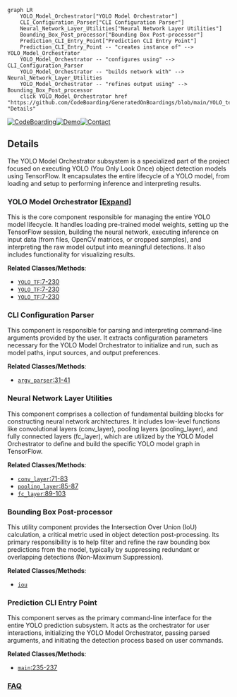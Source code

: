 ```mermaid
graph LR
    YOLO_Model_Orchestrator["YOLO Model Orchestrator"]
    CLI_Configuration_Parser["CLI Configuration Parser"]
    Neural_Network_Layer_Utilities["Neural Network Layer Utilities"]
    Bounding_Box_Post_processor["Bounding Box Post-processor"]
    Prediction_CLI_Entry_Point["Prediction CLI Entry Point"]
    Prediction_CLI_Entry_Point -- "creates instance of" --> YOLO_Model_Orchestrator
    YOLO_Model_Orchestrator -- "configures using" --> CLI_Configuration_Parser
    YOLO_Model_Orchestrator -- "builds network with" --> Neural_Network_Layer_Utilities
    YOLO_Model_Orchestrator -- "refines output using" --> Bounding_Box_Post_processor
    click YOLO_Model_Orchestrator href "https://github.com/CodeBoarding/GeneratedOnBoardings/blob/main/YOLO_tensorflow/YOLO_Model_Orchestrator.md" "Details"
```

[![CodeBoarding](https://img.shields.io/badge/Generated%20by-CodeBoarding-9cf?style=flat-square)](https://github.com/CodeBoarding/GeneratedOnBoardings)[![Demo](https://img.shields.io/badge/Try%20our-Demo-blue?style=flat-square)](https://www.codeboarding.org/demo)[![Contact](https://img.shields.io/badge/Contact%20us%20-%20contact@codeboarding.org-lightgrey?style=flat-square)](mailto:contact@codeboarding.org)

## Details

The YOLO Model Orchestrator subsystem is a specialized part of the project focused on executing YOLO (You Only Look Once) object detection models using TensorFlow. It encapsulates the entire lifecycle of a YOLO model, from loading and setup to performing inference and interpreting results.

### YOLO Model Orchestrator [[Expand]](./YOLO_Model_Orchestrator.md)
This is the core component responsible for managing the entire YOLO model lifecycle. It handles loading pre-trained model weights, setting up the TensorFlow session, building the neural network, executing inference on input data (from files, OpenCV matrices, or cropped samples), and interpreting the raw model output into meaningful detections. It also includes functionality for visualizing results.


**Related Classes/Methods**:

- <a href="https://github.com/gliese581gg/YOLO_tensorflow/blob/master/YOLO_face_tf.py#L7-L230" target="_blank" rel="noopener noreferrer">`YOLO_TF`:7-230</a>
- <a href="https://github.com/gliese581gg/YOLO_tensorflow/blob/master/YOLO_face_tf.py#L7-L230" target="_blank" rel="noopener noreferrer">`YOLO_TF`:7-230</a>
- <a href="https://github.com/gliese581gg/YOLO_tensorflow/blob/master/YOLO_face_tf.py#L7-L230" target="_blank" rel="noopener noreferrer">`YOLO_TF`:7-230</a>


### CLI Configuration Parser
This component is responsible for parsing and interpreting command-line arguments provided by the user. It extracts configuration parameters necessary for the YOLO Model Orchestrator to initialize and run, such as model paths, input sources, and output preferences.


**Related Classes/Methods**:

- <a href="https://github.com/gliese581gg/YOLO_tensorflow/blob/master/YOLO_face_tf.py#L31-L41" target="_blank" rel="noopener noreferrer">`argv_parser`:31-41</a>


### Neural Network Layer Utilities
This component comprises a collection of fundamental building blocks for constructing neural network architectures. It includes low-level functions like convolutional layers (conv_layer), pooling layers (pooling_layer), and fully connected layers (fc_layer), which are utilized by the YOLO Model Orchestrator to define and build the specific YOLO model graph in TensorFlow.


**Related Classes/Methods**:

- <a href="https://github.com/gliese581gg/YOLO_tensorflow/blob/master/YOLO_face_tf.py#L71-L83" target="_blank" rel="noopener noreferrer">`conv_layer`:71-83</a>
- <a href="https://github.com/gliese581gg/YOLO_tensorflow/blob/master/YOLO_face_tf.py#L85-L87" target="_blank" rel="noopener noreferrer">`pooling_layer`:85-87</a>
- <a href="https://github.com/gliese581gg/YOLO_tensorflow/blob/master/YOLO_face_tf.py#L89-L103" target="_blank" rel="noopener noreferrer">`fc_layer`:89-103</a>


### Bounding Box Post-processor
This utility component provides the Intersection Over Union (IoU) calculation, a critical metric used in object detection post-processing. Its primary responsibility is to help filter and refine the raw bounding box predictions from the model, typically by suppressing redundant or overlapping detections (Non-Maximum Suppression).


**Related Classes/Methods**:

- <a href="https://github.com/gliese581gg/YOLO_tensorflow/blob/master/YOLO_face_tf.py" target="_blank" rel="noopener noreferrer">`iou`</a>


### Prediction CLI Entry Point
This component serves as the primary command-line interface for the entire YOLO prediction subsystem. It acts as the orchestrator for user interactions, initializing the YOLO Model Orchestrator, passing parsed arguments, and initiating the detection process based on user commands.


**Related Classes/Methods**:

- <a href="https://github.com/gliese581gg/YOLO_tensorflow/blob/master/YOLO_face_tf.py#L235-L237" target="_blank" rel="noopener noreferrer">`main`:235-237</a>




### [FAQ](https://github.com/CodeBoarding/GeneratedOnBoardings/tree/main?tab=readme-ov-file#faq)